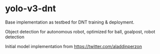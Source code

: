 # yolo-v3-dnt

Base implementation as testbed for DNT training & deployment.

Object detection for autonomous robot, optimized for ball, goalpost, robot detection

Initial model implementation from https://twitter.com/aladdinperzon
